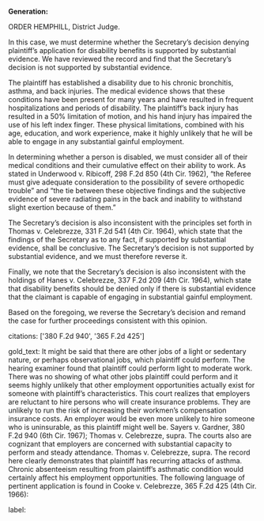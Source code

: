 **Generation:**


ORDER
HEMPHILL, District Judge.

In this case, we must determine whether the Secretary’s decision denying plaintiff’s application for disability benefits is supported by substantial evidence. We have reviewed the record and find that the Secretary’s decision is not supported by substantial evidence.

The plaintiff has established a disability due to his chronic bronchitis, asthma, and back injuries. The medical evidence shows that these conditions have been present for many years and have resulted in frequent hospitalizations and periods of disability. The plaintiff’s back injury has resulted in a 50% limitation of motion, and his hand injury has impaired the use of his left index finger. These physical limitations, combined with his age, education, and work experience, make it highly unlikely that he will be able to engage in any substantial gainful employment.

In determining whether a person is disabled, we must consider all of their medical conditions and their cumulative effect on their ability to work. As stated in Underwood v. Ribicoff, 298 F.2d 850 (4th Cir. 1962), “the Referee must give adequate consideration to the possibility of severe orthopedic trouble” and “the tie between these objective findings and the subjective evidence of severe radiating pains in the back and inability to withstand slight exertion because of them.”

The Secretary’s decision is also inconsistent with the principles set forth in Thomas v. Celebrezze, 331 F.2d 541 (4th Cir. 1964), which state that the findings of the Secretary as to any fact, if supported by substantial evidence, shall be conclusive. The Secretary’s decision is not supported by substantial evidence, and we must therefore reverse it.

Finally, we note that the Secretary’s decision is also inconsistent with the holdings of Hanes v. Celebrezze, 337 F.2d 209 (4th Cir. 1964), which state that disability benefits should be denied only if there is substantial evidence that the claimant is capable of engaging in substantial gainful employment.

Based on the foregoing, we reverse the Secretary’s decision and remand the case for further proceedings consistent with this opinion.



citations: ['380 F.2d 940', '365 F.2d 425']

gold_text: It might be said that there are other jobs of a light or sedentary nature, or perhaps observational jobs, which plaintiff could perform. The hearing examiner found that plaintiff could perform light to moderate work. There was no showing of what other jobs plaintiff could perform and it seems highly unlikely that other employment opportunities actually exist for someone with plaintiff’s characteristics. This court realizes that employers are reluctant to hire persons who will create insurance problems. They are unlikely to run the risk of increasing their workmen’s compensation insurance costs. An employer would be even more unlikely to hire someone who is uninsurable, as this plaintiff might well be. Sayers v. Gardner, 380 F.2d 940 (6th Cir. 1967); Thomas v. Celebrezze, supra. The courts also are cognizant that employers are concerned with substantial capacity to perform and steady attendance. Thomas v. Celebrezze, supra. The record here clearly demonstrates that plaintiff has recurring attacks of asthma. Chronic absenteeism resulting from plaintiff’s asthmatic condition would certainly affect his employment opportunities. The following language of pertinent application is found in Cooke v. Celebrezze, 365 F.2d 425 (4th Cir. 1966):

label: 